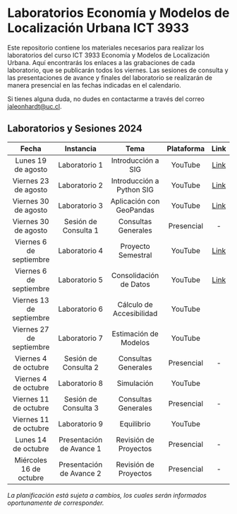 # Laboratorios Economía y Modelos de Localización Urbana ICT 3933

Este repositorio contiene los materiales necesarios para realizar los laboratorios del curso ICT 3933 Economía y Modelos de Localización Urbana. Aquí encontrarás los enlaces a las grabaciones de cada laboratorio, que se publicarán todos los viernes. Las sesiones de consulta y las presentaciones de avance y finales del laboratorio se realizarán de manera presencial en las fechas indicadas en el calendario.

Si tienes alguna duda, no dudes en contactarme a través del correo [jaleonhardt@uc.cl](mailto:jaleonhardt@uc.cl).

## Laboratorios y Sesiones 2024

| Fecha                        | Instancia                         | Tema                        | Plataforma | Link                               |
| :--------------------------: | :-------------------------------: | :-------------------------: | :--------: | :---------------------------------: |
| Lunes 19 de agosto           | Laboratorio 1                     | Introducción a SIG           | YouTube    | [Link](https://youtu.be/_9iZmFnye8Y)|
| Viernes 23 de agosto         | Laboratorio 2                     | Introducción a Python SIG    | YouTube    | [Link](https://youtu.be/TbJSV5Mp9hk)|
| Viernes 30 de agosto         | Laboratorio 3                     | Aplicación con GeoPandas     | YouTube    | [Link](https://youtu.be/znwRJTMYuu8)|
| Viernes 30 de agosto         | Sesión de Consulta 1              | Consultas Generales          | Presencial | -                                  |
| Viernes 6 de septiembre      | Laboratorio 4                     | Proyecto Semestral           | YouTube    | [Link](https://youtu.be/CLkduOGjpUM)|
| Viernes 6 de septiembre      | Laboratorio 5                     | Consolidación de Datos       | YouTube    | [Link](https://youtu.be/_Hs5kjm0FkI)|
| Viernes 13 de septiembre     | Laboratorio 6                     | Cálculo de Accesibilidad     | YouTube    | |
| Viernes 27 de septiembre     | Laboratorio 7                     | Estimación de Modelos        | YouTube    | |
| Viernes 4 de octubre         | Sesión de Consulta 2              | Consultas Generales          | Presencial | -                                  |
| Viernes 4 de octubre         | Laboratorio 8                     | Simulación                   | YouTube    | |
| Viernes 11 de octubre        | Sesión de Consulta 3              | Consultas Generales          | Presencial | -                                  |
| Viernes 11 de octubre        | Laboratorio 9                     | Equilibrio                   | YouTube    | |
| Lunes 14 de octubre          | Presentación de Avance 1          | Revisión de Proyectos        | Presencial | -                                  |
| Miércoles 16 de octubre      | Presentación de Avance 2          | Revisión de Proyectos        | Presencial | -                                  |

*La planificación está sujeta a cambios, los cuales serán informados oportunamente de corresponder.*
